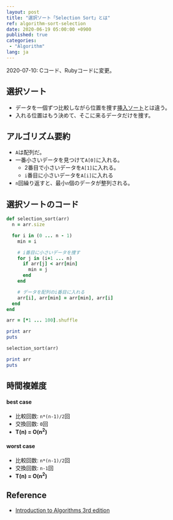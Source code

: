 ```yaml
---
layout: post
title: "選択ソート「Selection Sort」とは"
ref: algorithm-sort-selection
date: 2020-06-19 05:00:00 +0900
published: true
categories:
 - "Algorithm"
lang: ja
---
```


<div class="updated">
2020-07-10: Cコード、Rubyコードに変更。
</div>

## 選択ソート
- データを一個ずつ比較しながら位置を捜す[挿入ソート](./ja-algorithm-sorting-insertion)とは違う。
- 入れる位置はもう決めて、そこに来るデータだけを捜す。

<div class="divider"></div>

## アルゴリズム要約
- `A`は配列だ。
- 一番小さいデータを見つけて`A[0]`に入れる。
  + 2番目で小さいデータを`A[1]`に入れる。
  + `i`番目に小さいデータを`A[i]`に入れる
- `n`回繰り返すと、最小`n`個のデータが整列される。

<div class="divider"></div>

## 選択ソートのコード

```rb
def selection_sort(arr)
  n = arr.size

  for i in (0 ... n - 1)
    min = i

    # i番目に小さいデータを捜す
    for j in (i+1 ... n)
      if arr[j] < arr[min]
        min = j
      end
    end

    # データを配列のi番目に入れる
    arr[i], arr[min] = arr[min], arr[i]
  end
end

arr = [*1 ... 100].shuffle

print arr
puts

selection_sort(arr)

print arr
puts
```

<div class="divider"></div>

## 時間複雑度

#### best case
- 比較回数: `n*(n-1)/2`回
- 交換回数: `0`回
- <b>T(n) = O(n<sup>2</sup>)</b>

#### worst case
- 比較回数: `n*(n-1)/2`回
- 交換回数: `n-1`回
- <b>T(n) = O(n<sup>2</sup>)</b>

<div class="divider"></div>

## Reference
- [Introduction to Algorithms 3rd edition](https://www.amazon.com/Introduction-Algorithms-3rd-MIT-Press/dp/0262033844)
